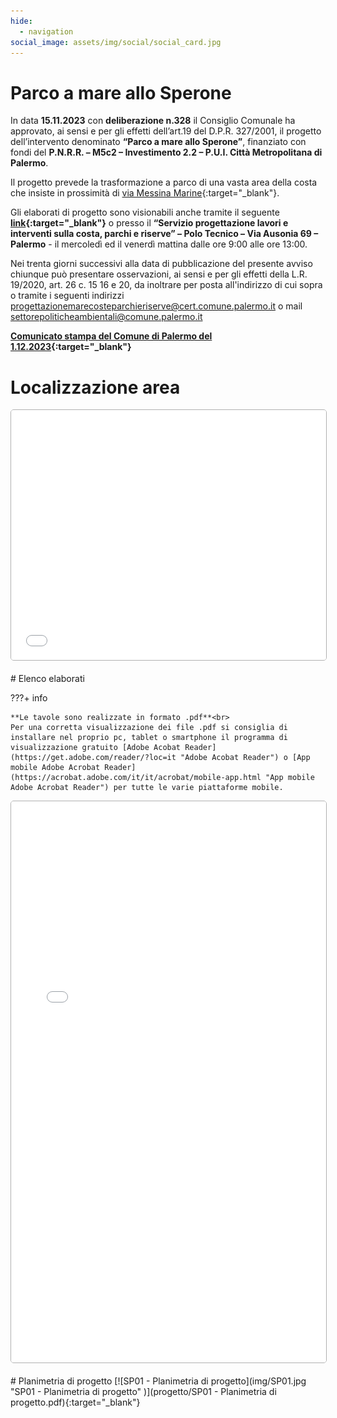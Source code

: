 ```yaml
---
hide:
  - navigation
social_image: assets/img/social/social_card.jpg
---
```


# Parco a mare allo Sperone

In data **15.11.2023** con **deliberazione n.328** il Consiglio Comunale ha approvato, ai sensi e per gli effetti dell’art.19 del D.P.R. 327/2001, il progetto dell’intervento denominato **“Parco a mare allo Sperone”**, finanziato con fondi del **P.N.R.R. – M5c2 – Investimento 2.2 – P.U.I. Città Metropolitana di Palermo**.

Il progetto prevede la trasformazione a parco di una vasta area della costa che insiste in prossimità di [via Messina Marine](https://www.openstreetmap.org/?mlat=38.10260&mlon=13.39764#map=17/38.10260/13.39764 "via Messina Marine"){:target="_blank"}. 

Gli elaborati di progetto sono visionabili anche tramite il seguente **[link](https://drive.google.com/drive/folders/1FvhOm5sXzzi84pJOAyKFZQGtAMxOqxHx?usp=sharing){:target="_blank"}** o presso il **“Servizio progettazione lavori e interventi sulla costa, parchi e riserve” – Polo Tecnico – Via Ausonia 69 – Palermo** - il mercoledì ed il venerdì mattina dalle ore 9:00 alle ore 13:00.

Nei trenta giorni successivi alla data di pubblicazione del presente avviso chiunque può presentare osservazioni, ai sensi e per gli effetti della L.R. 19/2020, art. 26 c. 15 16 e 20, da inoltrare per posta all'indirizzo di cui sopra o tramite i seguenti indirizzi [progettazionemarecosteparchieriserve@cert.comune.palermo.it](mailto:progettazionemarecosteparchieriserve@cert.comune.palermo.it "progettazionemarecosteparchieriserve@cert.comune.palermo.it") o mail [settorepoliticheambientali@comune.palermo.it](mailto:settorepoliticheambientali@comune.palermo.it "settorepoliticheambientali@comune.palermo.it")

**[Comunicato stampa del Comune di Palermo del 1.12.2023](https://www.comune.palermo.it/palermo-informa-dettaglio.php?tp=4&id=39254 "Comunicato stampa del Comune di Palermo del 1.12.2023"){:target="_blank"}**

# Localizzazione area
 <div>
<iframe width="100%" height="400px" frameborder="0" allowfullscreen allow="geolocation" src="//umap.openstreetmap.fr/it/map/parco-a-mare-allo-sperone_993472?scaleControl=false&miniMap=false&scrollWheelZoom=false&zoomControl=true&editMode=disabled&moreControl=false&searchControl=null&tilelayersControl=null&embedControl=null&datalayersControl=true&onLoadPanel=undefined&captionBar=false&captionMenus=false#16/38.1033/13.4010" style="border: 1px solid rgba(0,0,0,0.3); box-shadow: 0 1 1 rgba(0,0,0,0.3);   border-radius: 5px;  moz-border-radius: 2px;   aspect-ratio: auto;"></iframe>
</div>
<br>
# Elenco elaborati

???+ info

    **Le tavole sono realizzate in formato .pdf**<br>
	Per una corretta visualizzazione dei file .pdf si consiglia di installare nel proprio pc, tablet o smartphone il programma di visualizzazione gratuito [Adobe Acobat Reader](https://get.adobe.com/reader/?loc=it "Adobe Acobat Reader") o [App mobile Adobe Acrobat Reader](https://acrobat.adobe.com/it/it/acrobat/mobile-app.html "App mobile Adobe Acrobat Reader") per tutte le varie piattaforme mobile.

<div>
<iframe width="100%" height="898" src="database.html" style="border: 1px solid rgba(0,0,0,0.3); box-shadow: 0 1 1 rgba(0,0,0,0.3);   border-radius: 5px;  moz-border-radius: 2px;   aspect-ratio: auto;"></iframe>
</div>
<br> 
# Planimetria di progetto
[![SP01 - Planimetria di progetto](img/SP01.jpg "SP01 - Planimetria di progetto" )](progetto/SP01 - Planimetria di progetto.pdf){:target="_blank"}